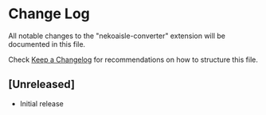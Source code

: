 # Change Log

All notable changes to the "nekoaisle-converter" extension will be documented in this file.

Check [Keep a Changelog](http://keepachangelog.com/) for recommendations on how to structure this file.

## [Unreleased]

- Initial release